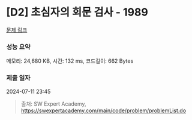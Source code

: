 # [D2] 초심자의 회문 검사 - 1989 

[문제 링크](https://swexpertacademy.com/main/code/problem/problemDetail.do?contestProbId=AV5PyTLqAf4DFAUq) 

### 성능 요약

메모리: 24,680 KB, 시간: 132 ms, 코드길이: 662 Bytes

### 제출 일자

2024-07-11 23:45



> 출처: SW Expert Academy, https://swexpertacademy.com/main/code/problem/problemList.do